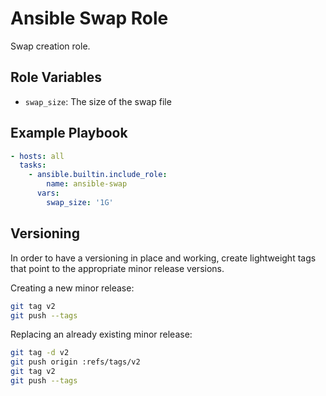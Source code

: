 Ansible Swap Role
=================

Swap creation role.

## Role Variables

- `swap_size`: The size of the swap file

## Example Playbook

```yaml
- hosts: all
  tasks:
    - ansible.builtin.include_role:
        name: ansible-swap
      vars:
        swap_size: '1G'
```

## Versioning

In order to have a versioning in place and working, create lightweight tags that point to the appropriate minor release versions.

Creating a new minor release:

```bash
git tag v2
git push --tags
```

Replacing an already existing minor release:

```bash
git tag -d v2
git push origin :refs/tags/v2
git tag v2
git push --tags
```
